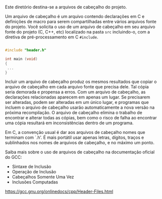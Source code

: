 Este diretório destina-se a arquivos de cabeçalho do projeto.

Um arquivo de cabeçalho é um arquivo contendo declarações em C e definições de macro para serem compartilhadas entre vários arquivos fonte do projeto. Você solicita o uso de um arquivo de cabeçalho em seu arquivo fonte do projeto (C, C++, etc) localizado na pasta `src` incluindo-o, com a diretiva de pré-processamento em C `#include`.

```src/main.c

#include "header.h"

int main (void)
{
 ...
}
```

Incluir um arquivo de cabeçalho produz os mesmos resultados que copiar o arquivo de cabeçalho em cada arquivo fonte que precisa dele. Tal cópia seria demorada e propensa a erros. Com um arquivo de cabeçalho, as declarações relacionadas aparecem em apenas um lugar. Se precisarem ser alteradas, podem ser alteradas em um único lugar, e programas que incluem o arquivo de cabeçalho usarão automaticamente a nova versão na próxima recompilação. O arquivo de cabeçalho elimina o trabalho de encontrar e alterar todas as cópias, bem como o risco de falha ao encontrar uma cópia resultará em inconsistências dentro de um programa.

Em C, a convenção usual é dar aos arquivos de cabeçalho nomes que terminam com `.h'. É mais portátil usar apenas letras, dígitos, traços e sublinhados nos nomes de arquivos de cabeçalho, e no máximo um ponto.

Saiba mais sobre o uso de arquivos de cabeçalho na documentação oficial do GCC:

- Sintaxe de Inclusão
- Operação de Inclusão
- Cabeçalhos Somente Uma Vez
- Inclusões Computadas

https://gcc.gnu.org/onlinedocs/cpp/Header-Files.html
